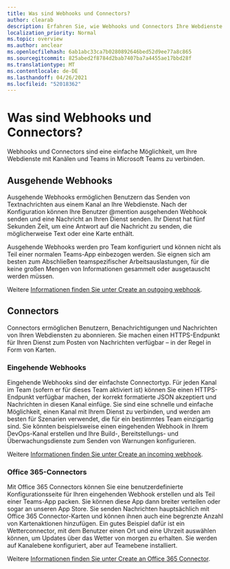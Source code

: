 ```yaml
---
title: Was sind Webhooks und Connectors?
author: clearab
description: Erfahren Sie, wie Webhooks und Connectors Ihre Webdienste mit dem Teams-Client verbinden können.
localization_priority: Normal
ms.topic: overview
ms.author: anclear
ms.openlocfilehash: 6ab1abc33ca7b0280892646bed52d9ee77a8c865
ms.sourcegitcommit: 825abed2f8784d2bab7407ba7a4455ae17bbd28f
ms.translationtype: MT
ms.contentlocale: de-DE
ms.lasthandoff: 04/26/2021
ms.locfileid: "52018362"
---
```

# <a name="what-are-webhooks-and-connectors"></a>Was sind Webhooks und Connectors?

Webhooks und Connectors sind eine einfache Möglichkeit, um Ihre Webdienste mit Kanälen und Teams in Microsoft Teams zu verbinden. 

## <a name="outgoing-webhooks"></a>Ausgehende Webhooks

Ausgehende Webhooks ermöglichen Benutzern das Senden von Textnachrichten aus einem Kanal an Ihre Webdienste. Nach der Konfiguration können Ihre Benutzer @mention ausgehenden Webhook senden und eine Nachricht an Ihren Dienst senden. Ihr Dienst hat fünf Sekunden Zeit, um eine Antwort auf die Nachricht zu senden, die möglicherweise Text oder eine Karte enthält.

Ausgehende Webhooks werden pro Team konfiguriert und können nicht als Teil einer normalen Teams-App einbezogen werden. Sie eignen sich am besten zum Abschließen teamspezifischer Arbeitsauslastungen, für die keine großen Mengen von Informationen gesammelt oder ausgetauscht werden müssen.

Weitere [Informationen finden Sie unter Create an outgoing webhook](~/webhooks-and-connectors/how-to/add-outgoing-webhook.md).

## <a name="connectors"></a>Connectors

Connectors ermöglichen Benutzern, Benachrichtigungen und Nachrichten von Ihren Webdiensten zu abonnieren. Sie machen einen HTTPS-Endpunkt für Ihren Dienst zum Posten von Nachrichten verfügbar – in der Regel in Form von Karten.

### <a name="incoming-webhooks"></a>Eingehende Webhooks

Eingehende Webhooks sind der einfachste Connectortyp. Für jeden Kanal im Team (sofern er für dieses Team aktiviert ist) können Sie einen HTTPS-Endpunkt verfügbar machen, der korrekt formatierte JSON akzeptiert und Nachrichten in diesen Kanal einfüge. Sie sind eine schnelle und einfache Möglichkeit, einen Kanal mit Ihrem Dienst zu verbinden, und werden am besten für Szenarien verwendet, die für ein bestimmtes Team einzigartig sind. Sie könnten beispielsweise einen eingehenden Webhook in Ihrem DevOps-Kanal erstellen und Ihre Build-, Bereitstellungs- und Überwachungsdienste zum Senden von Warnungen konfigurieren.

Weitere [Informationen finden Sie unter Create an incoming webhook](~/webhooks-and-connectors/how-to/add-incoming-webhook.md).

### <a name="office-365-connectors"></a>Office 365-Connectors

Mit Office 365 Connectors können Sie eine benutzerdefinierte Konfigurationsseite für Ihren eingehenden Webhook erstellen und als Teil einer Teams-App packen. Sie können diese App dann breiter verteilen oder sogar an unseren App Store. Sie senden Nachrichten hauptsächlich mit Office 365 Connector-Karten und können ihnen auch eine begrenzte Anzahl von Kartenaktionen hinzufügen. Ein gutes Beispiel dafür ist ein Wetterconnector, mit dem Benutzer einen Ort und eine Uhrzeit auswählen können, um Updates über das Wetter von morgen zu erhalten. Sie werden auf Kanalebene konfiguriert, aber auf Teamebene installiert.

Weitere [Informationen finden Sie unter Create an Office 365 Connector](~/webhooks-and-connectors/how-to/connectors-creating.md).

